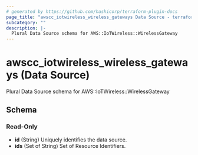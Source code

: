 ```yaml
---
# generated by https://github.com/hashicorp/terraform-plugin-docs
page_title: "awscc_iotwireless_wireless_gateways Data Source - terraform-provider-awscc"
subcategory: ""
description: |-
  Plural Data Source schema for AWS::IoTWireless::WirelessGateway
---
```


# awscc_iotwireless_wireless_gateways (Data Source)

Plural Data Source schema for AWS::IoTWireless::WirelessGateway



<!-- schema generated by tfplugindocs -->
## Schema

### Read-Only

- **id** (String) Uniquely identifies the data source.
- **ids** (Set of String) Set of Resource Identifiers.


